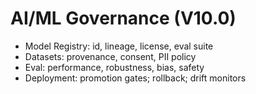 # AI/ML Governance (V10.0)

- Model Registry: id, lineage, license, eval suite
- Datasets: provenance, consent, PII policy
- Eval: performance, robustness, bias, safety
- Deployment: promotion gates; rollback; drift monitors